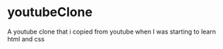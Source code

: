 # youtubeClone
A youtube clone that i copied from youtube when I was starting to learn html and css
